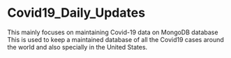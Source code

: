 # Covid19_Daily_Updates
This mainly focuses on maintaining Covid-19 data on MongoDB database
This is used to keep a maintained database of all the Covid19 cases around the world and also specially in the United States.